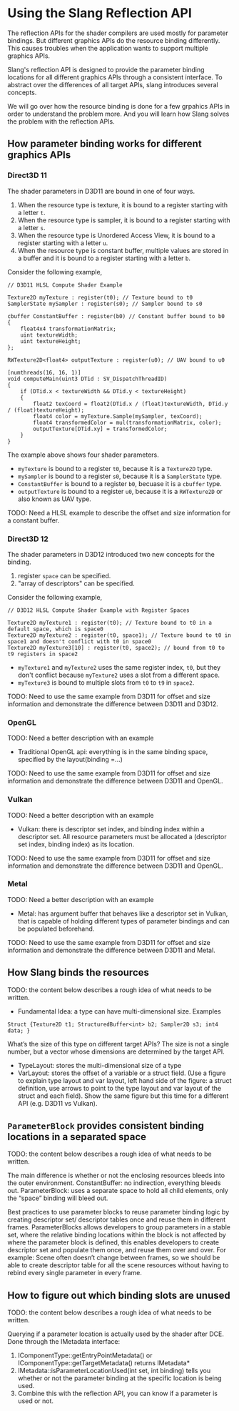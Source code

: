 # Using the Slang Reflection API

The reflection APIs for the shader compilers are used mostly for parameter bindings. But different graphics APIs do the resource binding differently. This causes troubles when the application wants to support multiple graphics APIs.

Slang's reflection API is designed to provide the parameter binding locations for all different graphics APIs through a consistent interface. To abstract over the differences of all target APIs, slang introduces several concepts.

We will go over how the resource binding is done for a few grpahics APIs in order to understand the problem more. And you will learn how Slang solves the problem with the reflection APIs.

## How parameter binding works for different graphics APIs

### Direct3D 11
The shader parameters in D3D11 are bound in one of four ways.
1. When the resource type is texture, it is bound to a register starting with a letter `t`.
2. When the resource type is sampler, it is bound to a register starting with a letter `s`.
3. When the resource type is Unordered Access View, it is bound to a register starting with a letter `u`.
4. When the resource type is constant buffer, multiple values are stored in a buffer and it is bound to a register starting with a letter `b`.

Consider the following example,
```hlsl
// D3D11 HLSL Compute Shader Example

Texture2D myTexture : register(t0); // Texture bound to t0
SamplerState mySampler : register(s0); // Sampler bound to s0

cbuffer ConstantBuffer : register(b0) // Constant buffer bound to b0
{
    float4x4 transformationMatrix;
    uint textureWidth;
    uint textureHeight;
};

RWTexture2D<float4> outputTexture : register(u0); // UAV bound to u0

[numthreads(16, 16, 1)]
void computeMain(uint3 DTid : SV_DispatchThreadID)
{
    if (DTid.x < textureWidth && DTid.y < textureHeight)
    {
        float2 texCoord = float2(DTid.x / (float)textureWidth, DTid.y / (float)textureHeight);
        float4 color = myTexture.Sample(mySampler, texCoord);
        float4 transformedColor = mul(transformationMatrix, color);
        outputTexture[DTid.xy] = transformedColor;
    }
}
```
The example above shows four shader parameters.
 - `myTexture` is bound to a register `t0`, because it is a `Texture2D` type.
 - `mySampler` is bound to a register `s0`, because it is a `SamplerState` type.
 - `ConstantBuffer` is bound to a register `b0`, becuase it is a `cbuffer` type.
 - `outputTexture` is bound to a register `u0`, because it is a `RWTexture2D` or also known as UAV type.

TODO: Need a HLSL example to describe the offset and size information for a constant buffer.

### Direct3D 12
The shader parameters in D3D12 introduced two new concepts for the binding.
1. register `space` can be specified.
2. "array of descriptors" can be specified.

Consider the following example,
```hlsl
// D3D12 HLSL Compute Shader Example with Register Spaces

Texture2D myTexture1 : register(t0); // Texture bound to t0 in a default space, which is space0
Texture2D myTexture2 : register(t0, space1); // Texture bound to t0 in space1 and doesn't conflict with t0 in space0
Texture2D myTexture3[10] : register(t0, space2); // bound from t0 to t9 registers in space2
```
 - `myTexture1` and `myTexture2` uses the same register index, `t0`, but they don't conflict because `myTexture2` uses a slot from a different space.
 - `myTexture3` is bound to multiple slots from `t0` to `t9` in `space2`.

TODO: Need to use the same example from D3D11 for offset and size information and demonstrate the difference between D3D11 and D3D12.

### OpenGL
TODO: Need a better description with an example

- Traditional OpenGL api: everything is in the same binding space, specified by the layout(binding =...)

TODO: Need to use the same example from D3D11 for offset and size information and demonstrate the difference between D3D11 and OpenGL.

### Vulkan
TODO: Need a better description with an example

- Vulkan: there is descriptor set index, and binding index within a descriptor set. All resource parameters must be allocated a (descriptor set index, binding index) as its location.

TODO: Need to use the same example from D3D11 for offset and size information and demonstrate the difference between D3D11 and OpenGL.

### Metal
TODO: Need a better description with an example

- Metal: has argument buffer that behaves like a descriptor set in Vulkan, that is capable of holding different types of parameter bindings and can be populated beforehand.

TODO: Need to use the same example from D3D11 for offset and size information and demonstrate the difference between D3D11 and Metal.


## How Slang binds the resources

TODO: the content below describes a rough idea of what needs to be written.

- Fundamental Idea: a type can have multi-dimensional size. Examples
```
Struct {Texture2D t1; StructuredBuffer<int> b2; Sampler2D s3; int4 data; }
```
What’s the size of this type on different target APIs? The size is not a single number, but a vector whose dimensions are determined by the target API.
- TypeLayout: stores the multi-dimensional size of a type
- VarLayout: stores the offset of a variable or a struct field.
(Use a figure to explain type layout and var layout, left hand side of the figure: a struct definition, use arrows to point to the type layout and var layout of the struct and each field).
Show the same figure but this time for a different API (e.g. D3D11 vs Vulkan).

## `ParameterBlock` provides consistent binding locations in a separated space

TODO: the content below describes a rough idea of what needs to be written.

The main difference is whether or not the enclosing resources bleeds into the outer environment. ConstantBuffer: no indirection, everything bleeds out. ParameterBlock: uses a separate space to hold all child elements, only the “space” binding will bleed out.

Best practices to use parameter blocks to reuse parameter binding logic by creating descriptor set/ descriptor tables once and reuse them in different frames. ParameterBlocks allows developers to group parameters in a stable set, where the relative binding locations within the block is not affected by where the parameter block is defined, this enables developers to create descriptor set and populate them once, and reuse them over and over. For example: Scene often doesn’t change between frames, so we should be able to create descriptor table for all the scene resources without having to rebind every single parameter in every frame.


## How to figure out which binding slots are unused

TODO: the content below describes a rough idea of what needs to be written.

Querying if a parameter location is actually used by the shader after DCE.
Done through the IMetadata interface:
1. IComponentType::getEntryPointMetadata() or IComponentType::getTargetMetadata() returns IMetadata*
1. IMetadata::isParameterLocationUsed(int set, int binding) tells you whether or not the parameter binding at the specific location is being used.
1. Combine this with the reflection API, you can know if a parameter is used or not.


